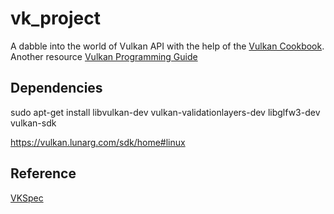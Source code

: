 # vk_project
A dabble into the world of Vulkan API with the help of the [Vulkan Cookbook](https://www.oreilly.com/library/view/vulkan-cookbook/9781786468154/).
Another resource [Vulkan Programming Guide](https://www.amazon.com/Vulkan-Programming-Guide-Official-Learning/dp/0134464540/ref=sr_1_1?crid=3AAXAG6X6UFC7&keywords=vulkan+for+beginners&qid=1663762161&s=digital-text&sprefix=vulkan+for+beginners%2Cdigital-text%2C129&sr=1-1-catcorr)

## Dependencies
sudo apt-get install libvulkan-dev vulkan-validationlayers-dev libglfw3-dev vulkan-sdk

https://vulkan.lunarg.com/sdk/home#linux

## Reference
[VKSpec](https://www.khronos.org/registry/vulkan/specs/1.2-extensions/html/vkspec.html#memory-allocation)